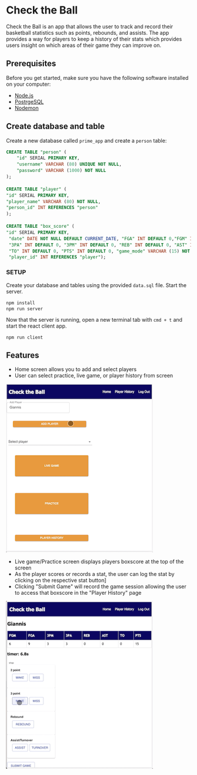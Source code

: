 # Check the Ball
Check the Ball is an app that allows the user to track and record their basketball statistics such as points, rebounds, and assists. The app provides a way for players to keep a history of their stats which provides users insight on which areas of their game they can improve on.


## Prerequisites

Before you get started, make sure you have the following software installed on your computer:

- [Node.js](https://nodejs.org/en/)
- [PostrgeSQL](https://www.postgresql.org/)
- [Nodemon](https://nodemon.io/)

## Create database and table

Create a new database called `prime_app` and create a `person` table:

```SQL
CREATE TABLE "person" (
    "id" SERIAL PRIMARY KEY,
    "username" VARCHAR (80) UNIQUE NOT NULL,
    "password" VARCHAR (1000) NOT NULL
);

CREATE TABLE "player" (
"id" SERIAL PRIMARY KEY,
"player_name" VARCHAR (80) NOT NULL,
"person_id" INT REFERENCES "person"
);

CREATE TABLE "box_score" (
"id" SERIAL PRIMARY KEY,
 "date" DATE NOT NULL DEFAULT CURRENT_DATE, "FGA" INT DEFAULT 0,"FGM" INT DEFAULT 0, 
 "3PA" INT DEFAULT 0, "3PM" INT DEFAULT 0, "REB" INT DEFAULT 0, "AST" INT DEFAULT 0, 
 "TO" INT DEFAULT 0, "PTS" INT DEFAULT 0, "game_mode" VARCHAR (15) NOT NULL, 
 "player_id" INT REFERENCES "player");

```

### SETUP

Create your database and tables using the provided `data.sql` file. Start the server.

```
npm install
npm run server
```

Now that the server is running, open a new terminal tab with `cmd + t` and start the react client app.

```
npm run client
```
## Features

* Home screen allows you to add and select players
* User can select practice, live game, or player history from screen

![Home Screen](documentation/images/home.png)

* Live game/Practice screen displays players boxscore at the top of the screen
* As the player scores or records a stat, the user can log the stat by clicking on the respective stat button]
* Clicking "Submit Game" will record the game session allowing the user to access that boxscore in the "Player History" page

![Game Page](documentation/images/game.png)

